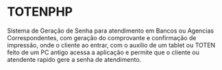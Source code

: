 # TOTENPHP
Sistema de Geração de Senha para atendimento em Bancos ou Agencias Correspondentes, com geração do comprovante e confirmação de impressão, onde o cliente ao entrar, com o auxilio
de um tablet ou TOTEN feito de um PC antigo acessa a aplicação e permite que o cliente ou atendente rapido gere a senha de atendimento.


